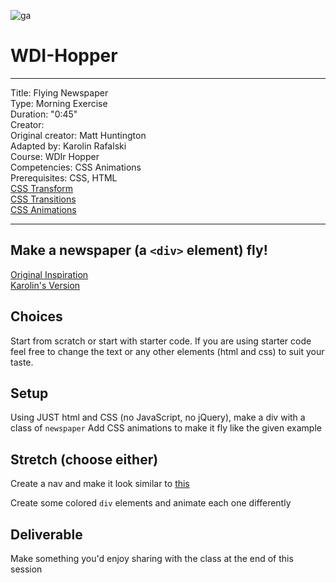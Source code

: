 ![ga](http://mobbook.generalassemb.ly/ga_cog.png)

# WDI-Hopper

---

Title: Flying Newspaper<br>
Type: Morning Exercise <br>
Duration: "0:45"<br>
Creator:<br>
    Original creator: Matt Huntington<br>
    Adapted by: Karolin Rafalski<br>
    Course: WDIr Hopper<br>
Competencies: CSS Animations<br>
Prerequisites: CSS, HTML <br>
[CSS Transform](https://youtu.be/Gu-HBBZLyjg?list=PLdnONIhPScST0Vy4LrIZiYKpFNoxgyH7J)<br>
[CSS Transitions](https://youtu.be/Xu3SrQhtBqw?list=PLdnONIhPScST0Vy4LrIZiYKpFNoxgyH7J)<br>
[CSS Animations](https://youtu.be/9RfHG3K8U_Q?list=PLdnONIhPScST0Vy4LrIZiYKpFNoxgyH7J)<br>

---


## Make a newspaper (a `<div>` element) fly!

[Original Inspiration](https://www.youtube.com/watch?v=GaiZIulY4EU)
<br>
[Karolin's Version](https://youtu.be/V6RqAjbjnU0)


## Choices
Start from scratch or start with starter code. If you are using starter code feel free to change the text or any other elements (html and css) to suit your taste.


## Setup
Using JUST html and CSS (no JavaScript, no jQuery), make a div with a class of `newspaper`
Add CSS animations to make it fly like the given example

## Stretch (choose either)
Create a nav and make it look similar to [this](http://www.hugeinc.com/)

Create some colored `div` elements and animate each one differently

## Deliverable
Make something you'd enjoy sharing with the class at the end of this session
